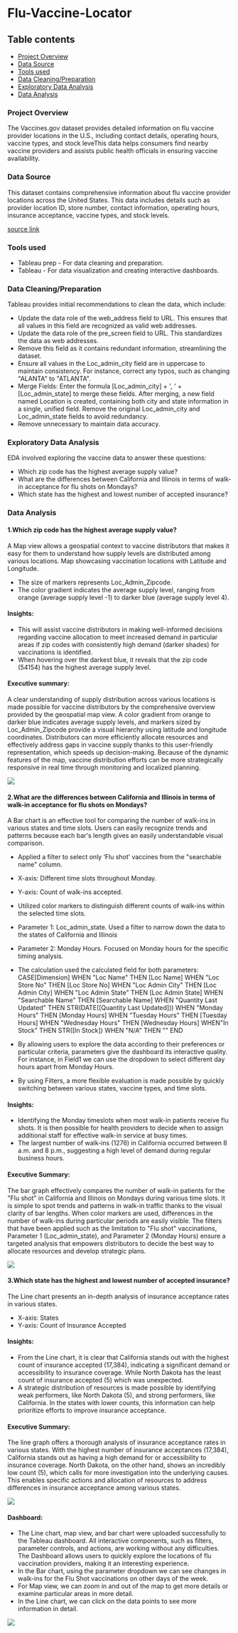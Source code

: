 # Flu-Vaccine-Locator

## Table contents

- [Project Overview](#project-overview)
- [Data Source](#data-source)
- [Tools used](#tools-used)
- [Data Cleaning/Preparation](#data-cleaningpreparation)
- [Exploratory Data Analysis](#exploratory-data-analysis)
- [Data Analysis](#data-analysis)

  
### Project Overview

The Vaccines.gov dataset provides detailed information on flu vaccine provider locations in the U.S., including contact details, operating hours, vaccine types, and stock leveThis data helps consumers find nearby vaccine providers and assists public health officials in ensuring vaccine availability.

### Data Source

This dataset contains comprehensive information about flu vaccine provider locations across the United States. This data includes details such as provider location ID, store number, contact information, operating hours, insurance acceptance, vaccine types, and stock levels.

[source link](https://data.cdc.gov/Flu-Vaccinations/Vaccines-gov-Flu-vaccinating-provider-locations/bugr-bbfr/about_data)

### Tools used

- Tableau prep - For data cleaning and preparation.
- Tableau - For data visualization and creating interactive dashboards.

### Data Cleaning/Preparation

Tableau provides initial recommendations to clean the data, which include:
- Update the data role of the web_address field to URL. This ensures that all values in this field are recognized as valid web addresses.
- Update the data role of the pre_screen field to URL. This standardizes the data as web addresses.
- Remove this field as it contains redundant information, streamlining the dataset.
- Ensure all values in the Loc_admin_city field are in uppercase to maintain consistency. For instance, correct any typos, such as changing "ALANTA" to "ATLANTA".
- Merge Fields: Enter the formula [Loc_admin_city] + ', ' + [Loc_admin_state] to merge these fields. After merging, a new field named Location is created, containing both city and state information in a single, unified field. Remove the original Loc_admin_city and Loc_admin_state fields to avoid redundancy.
- Remove unnecessary to maintain data accuracy.

### Exploratory Data Analysis

EDA involved exploring the vaccine data to answer these questions:

- Which zip code has the highest average supply value?
- What are the differences between California and Illinois in terms of walk-in acceptance for flu shots on Mondays?
- Which state has the highest and lowest number of accepted insurance?

### Data Analysis

#### 1.Which zip code has the highest average supply value?
A Map view allows a geospatial context to vaccine distributors that makes it easy for them to understand how supply levels are distributed among various locations. 
Map showcasing vaccination locations with Latitude and Longitude.
- The size of markers represents Loc_Admin_Zipcode.
- The color gradient indicates the average supply level, ranging from orange (average supply level -1) to darker blue (average supply level 4).
#### Insights: 
- This will assist vaccine distributors in making well-informed decisions regarding vaccine allocation to meet increased demand in particular areas if zip codes with consistently high demand (darker shades) for vaccinations is identified. 
- When hovering over the darkest blue, it reveals that the zip code (54154) has the highest average supply level.
#### Executive summary: 
A clear understanding of supply distribution across various locations is made possible for vaccine distributors by the comprehensive overview provided by the geospatial map view. A color gradient from orange to darker blue indicates average supply levels, and markers sized by Loc_Admin_Zipcode provide a visual hierarchy using latitude and longitude coordinates. Distributors can more efficiently allocate resources and effectively address gaps in vaccine supply thanks to this user-friendly representation, which speeds up decision-making. Because of the dynamic features of the map, vaccine distribution efforts can be more strategically responsive in real time through monitoring and localized planning.

![](https://github.com/gouthamikandi210/Flu-Vaccine-Locator/blob/main/Screenshot%20(436).png)


#### 2.What are the differences between California and Illinois in terms of walk-in acceptance for flu shots on Mondays?
A Bar chart is an effective tool for comparing the number of walk-ins in various states and time slots. Users can easily recognize trends and patterns because each bar's length gives an easily understandable visual comparison.
- Applied a filter to select only ‘Flu shot’ vaccines from the "searchable name" column.
- X-axis: Different time slots throughout Monday.
- Y-axis: Count of walk-ins accepted.
- Utilized color markers to distinguish different counts of walk-ins within the selected time slots.
- Parameter 1: Loc_admin_state. Used a filter to narrow down the data to the states of California and Illinois
- Parameter 2: Monday Hours. Focused on Monday hours for the specific timing analysis.

- The calculation used the calculated field for both parameters:
CASE[Dimension]
WHEN "Loc Name" THEN [Loc Name]
WHEN "Loc Store No" THEN [Loc Store No]
WHEN "Loc Admin City" THEN [Loc Admin City]
WHEN "Loc Admin State" THEN [Loc Admin State]
WHEN "Searchable Name" THEN [Searchable Name]
WHEN "Quantity Last Updated" THEN STR(DATE([Quantity Last Updated]))
WHEN "Monday Hours" THEN [Monday Hours]
WHEN "Tuesday Hours" THEN [Tuesday Hours]
WHEN "Wednesday Hours" THEN [Wednesday Hours] 
WHEN"In Stock" THEN STR([In Stock]) 
WHEN "N/A" THEN "" END

- By allowing users to explore the data according to their preferences or particular criteria, parameters give the dashboard its interactive quality. For instance, in Field1 we can use the dropdown to select different day hours apart from Monday Hours. 
- By using Filters, a more flexible evaluation is made possible by quickly switching between various states, vaccine types, and time slots.
#### Insights:
- Identifying the Monday timeslots when most walk-in patients receive flu shots. It is then possible for health providers to decide when to assign additional staff for effective walk-in service at busy times.
- The largest number of walk-ins (1276) in California occurred between 8 a.m. and 8 p.m., suggesting a high level of demand during regular business hours.
#### Executive Summary: 
The bar graph effectively compares the number of walk-in patients for the "Flu shot" in California and Illinois on Mondays during various time slots. It is simple to spot trends and patterns in walk-in traffic thanks to the visual clarity of bar lengths. When color markers are used, differences in the number of walk-ins during particular periods are easily visible. The filters that have been applied such as the limitation to "Flu shot" vaccinations, Parameter 1 (Loc_admin_state), and Parameter 2 (Monday Hours) ensure a targeted analysis that empowers distributors to decide the best way to allocate resources and develop strategic plans.

![](https://github.com/gouthamikandi210/Flu-Vaccine-Locator/blob/main/Screenshot%20(437).png)


#### 3.Which state has the highest and lowest number of accepted insurance?
The Line chart presents an in-depth analysis of insurance acceptance rates in various states.
- X-axis: States
- Y-axis: Count of Insurance Accepted
#### Insights:
- From the Line chart, it is clear that California stands out with the highest count of insurance accepted (17,384), indicating a significant demand or accessibility to insurance coverage. While North Dakota has the least count of insurance accepted (5) which was unexpected.
- A strategic distribution of resources is made possible by identifying weak performers, like North Dakota (5), and strong performers, like California. In the states with lower counts, this information can help prioritize efforts to improve insurance acceptance.
#### Executive Summary:
The line graph offers a thorough analysis of insurance acceptance rates in various states. With the highest number of insurance acceptances (17,384), California stands out as having a high demand for or accessibility to insurance coverage. North Dakota, on the other hand, shows an incredibly low count (5), which calls for more investigation into the underlying causes. This enables specific actions and allocation of resources to address differences in insurance acceptance among various states.

![](https://github.com/gouthamikandi210/Flu-Vaccine-Locator/blob/main/Screenshot%20(438).png)


#### Dashboard:
- The Line chart, map view, and bar chart were uploaded successfully to the Tableau dashboard. All interactive components, such as filters, parameter controls, and actions, are working without any difficulties. The Dashboard allows users to quickly explore the locations of flu vaccination providers, making it an interesting experience.
- In the Bar chart, using the parameter dropdown we can see changes in walk-ins for the Flu Shot vaccinations on other days of the week.
- For Map view, we can zoom in and out of the map to get more details or examine particular areas in more detail.
- In the Line chart, we can click on the data points to see more information in detail. 

![](https://github.com/gouthamikandi210/Flu-Vaccine-Locator/blob/main/Screenshot%20(439).png)
